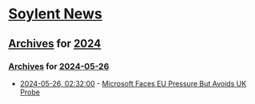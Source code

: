 # [Soylent News](../../../README.md)

## [Archives](../../index.md) for [2024](../index.md)

### [Archives](../../index.md) for [2024-05-26](index.md)

* [2024-05-26, 02:32:00](https://soylentnews.org/article.pl?sid=24/05/24/2356207&from=rss) - [Microsoft Faces EU Pressure But Avoids UK Probe](https://soylentnews.org/article.pl?sid=24/05/24/2356207&from=rss)
